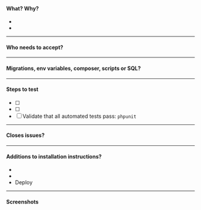 <!--
  1. Would you be comfortable putting this into production without any further testing?
  2. Have you looked through the diff to see exactly what this PR will contain?
  3. Have you updated the wiki version page to reflect these changes?
  If any of the answers are "no," the PR is not ready for review.
-->

#### What? Why?
<!-- provide the version note additions, a description and some background context - be detailed! -->

- 
- 

---
#### Who needs to accept?
<!-- from the team, users and who is the product owner? -->



---
#### Migrations, env variables, composer, scripts or SQL?
<!-- what needs to be run and set up to create an environment appropriate for testing? -->



---
#### Steps to test
<!-- provide the steps to test, use checkboxes to list each situation that should be tested -->

- [ ] 
- [ ] 
- [ ] Validate that all automated tests pass: `phpunit`

---
#### Closes issues?
<!-- phrase as "closes #" to close automatically upon accepting pull request -->



---
#### Additions to installation instructions?
<!-- document sections that should be added to the install instructions upon a merge to develop -->

- 
- 
- Deploy

---
#### Screenshots
<!-- if frontend changes, include screenshot(s) -->



<!--
  After typing up the pull request, be sure to hit "preview" prior to submitting to check the formatting!
-->
